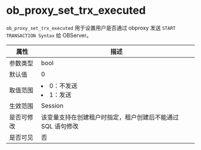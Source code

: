 # ob_proxy_set_trx_executed

`ob_proxy_set_trx_executed` 用于设置用户是否通过 obproxy 发送 `START TRANSACTION Syntax` 给 OBServer。

| **属性** |                                                 **描述**                                                 |
|--------|--------------------------------------------------------------------------------------------------------|
| 参数类型   | bool                |
| 默认值    | 0                   |
| 取值范围   | <li> 0：不发送   <li> 1：发送    |
| 生效范围   | Session             |
| 是否可修改  | 该变量支持在创建租户时指定，租户创建后不能通过 SQL 语句修改                                                                       |
| 是否可见   | 否                   |
